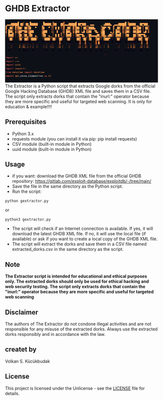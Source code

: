 # GHDB Extractor 
<img src="extractor.png">
The Extractor is a Python script that extracts Google dorks from the official Google Hacking Database (GHDB) XML file and saves them in a CSV file. The script only extracts dorks that contain the "inurl:" operator because they are more specific and useful for targeted web scanning. It is only for education & example!!!!

## Prerequisites
- Python 3.x
- requests module (you can install it via pip: pip install requests)
- CSV module (built-in module in Python)
- uuid module (built-in module in Python)
## Usage
- if you want: download the GHDB XML file from the official GHDB repository: https://gitlab.com/exploit-database/exploitdb/-/tree/main/
- Save the file in the same directory as the Python script.
- Run the script:
```shell
python gextractor.py
```
or
```shell
python3 gextractor.py
```
- The script will check if an Internet connection is available. If yes, it will download the latest GHDB XML file. If no, it will use the local file (if available) or ask if you want to create a local copy of the GHDB XML file.
- The script will extract the dorks and save them in a CSV file named extracted_dorks.csv in the same directory as the script.
## Note
**The Extractor script is intended for educational and ethical purposes only. The extracted dorks should only be used for ethical hacking and web security testing. The script only extracts dorks that contain the "inurl:" operator because they are more specific and useful for targeted web scanning**

## Disclaimer
The authors of The Extractor do not condone illegal activities and are not responsible for any misuse of the extracted dorks. Always use the extracted dorks responsibly and in accordance with the law.

## createt by
Volkan S. Kücükbudak
## License
This project is licensed under the Unlicense - see the [LICENSE](LICENSE) file for details.
